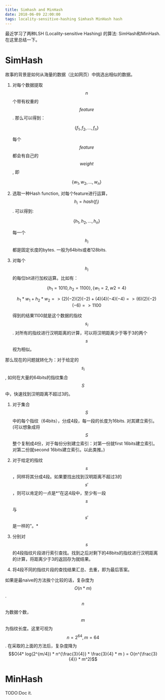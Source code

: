 ```yaml
---
title: Simhash and MinHash
date: 2018-06-09 22:00:00
tags: locality-sensitive-hashing Simhash MinHash hash
---
```


最近学习了两种LSH (Locality-sensitive Hashing) 的算法: SimHash和MinHash. 在这里总结一下。

<!-- more -->

# SimHash

故事的背景是如何从海量的数据（比如网页）中挑选出相似的数据。

1. 对每个数据提取$$n$$个带有权重的$$feature$$. 那么可以得到：

    $$\{ f_{1}, f_{2}, … , f_{n} \}$$

    每个$$feature$$都会有自己的$$weight$$, 即

    $$\{ w_{1}, w_{2}, ... , w_{n} \}$$

1. 选取一种Hash function, 对每个feature进行运算，$$h_{i} = hash(f_{i})$$. 可以得到:

    $$\{ h_{1}, h_{2}, … , h_{n} \}$$

    每一个$$h_{i}$$都是固定长度的bytes. 一般为64bits或者128bits.

1. 对每个$$h_{i}$$的每位bit进行加权运算。比如有：

    $$\{ h_{1}=1010, h_{2}=1100 \}, \{w_{1}=2, w{2}=4 \}$$

    $$h_{1}* w_{1} + h_{2}*w_{2} => (2)(-2)(2)(-2) + (4)(4)(-4)(-4) => (6)(2)(-2)(-6) => 1100$$

    得到的结果1100就是这个数据的指纹$$s_{i}$$. 对所有的指纹进行汉明距离的计算，可以将汉明距离少于等于3的两个$$s$$视为相似。

那么现在的问题就转化为：对于给定的$$s_{i}$$, 如何在大量的64bits的指纹集合$$S$$中，快速找到汉明距离不超过3的。

1. 对于集合$$S$$中的每个指纹（64bits），分成4段，每一段的长度为16bits. 对其建立索引。 (可以想象成将$$S$$整个复制成4份，对于每份分别建立索引：对第一份就first 16bits建立索引。对第二份就second 16bits建立索引。以此类推。)

1. 对于给定的指纹$$s$$，同样将其分成4段。如果要找出找到汉明距离不超过3的$$s'$$，则可以肯定的一点是*“在这4段中，至少有一段 $$s$$与$$s'$$是一样的”。*

1. 分别对$$s$$的4段指纹片段进行索引查找。找到之后对剩下的48bits的指纹进行汉明距离的计算，将距离少于3的返回存为就结果。

1. 将4段不同的指纹片段的查找结果汇总、去重，即为最后答案。

如果是最naive的方法挨个比较的话，复杂度为$$O(n*m)$$. $$n$$为数据个数，$$m$$为指纹长度。这里可视为$$n=2^{64}, m=64$$. 在采取的上面的方法后，复杂度降为$$O(4* log(2^{m/4}) * n^{\frac{3}{4}} * \frac{3}{4} * m ) = O(n^{\frac{3}{4}} * m^2)$$

# MinHash

TODO:Doc it.